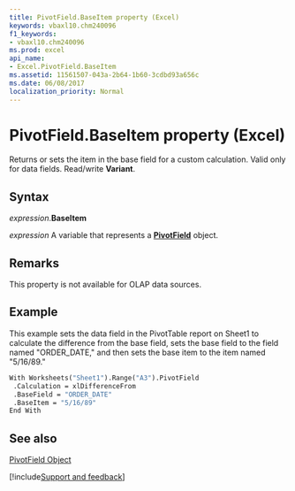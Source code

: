 ```yaml
---
title: PivotField.BaseItem property (Excel)
keywords: vbaxl10.chm240096
f1_keywords:
- vbaxl10.chm240096
ms.prod: excel
api_name:
- Excel.PivotField.BaseItem
ms.assetid: 11561507-043a-2b64-1b60-3cdbd93a656c
ms.date: 06/08/2017
localization_priority: Normal
---
```



# PivotField.BaseItem property (Excel)

Returns or sets the item in the base field for a custom calculation. Valid only for data fields. Read/write  **Variant**.


## Syntax

_expression_.**BaseItem**

_expression_ A variable that represents a **[PivotField](Excel.PivotField.md)** object.


## Remarks

This property is not available for OLAP data sources.


## Example

This example sets the data field in the PivotTable report on Sheet1 to calculate the difference from the base field, sets the base field to the field named "ORDER_DATE," and then sets the base item to the item named "5/16/89."


```vb
With Worksheets("Sheet1").Range("A3").PivotField 
 .Calculation = xlDifferenceFrom 
 .BaseField = "ORDER_DATE" 
 .BaseItem = "5/16/89" 
End With
```


## See also


[PivotField Object](Excel.PivotField.md)

[!include[Support and feedback](~/includes/feedback-boilerplate.md)]